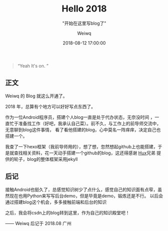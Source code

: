 ﻿---
layout:     post
title:      "Hello 2018"
subtitle:   " \"开始在这里写blog了\""
date:       2018-08-12 17:00:00
author:     "Weiwq"
header-img: "img/post-bg-2015.jpg"
catalog: true
tags:
    - 随笔
---

> “Yeah It's on. ”


## 正文

Weiwq 的 Blog 就这么开通了。


2018 年，总算有个地方可以好好写点东西了。

作为一位Android程序员，搭建个人blog一直是处于代办状态，无奈没时间 ，一直忙于准备找工作（好吧，我承认自己菜）。前不久，与工作上的前导师交流中，无意聊到blog这件事情，
看了看他搭建的blog，心中莫名一阵痒痒，决定自己也搭建一个。

我查了一下hexo框架（我前导师用的），想了想，忽然想起github上也能搭建，于是就查找相关资料，花一天动手搭建一个github的blog，这还得感谢 [Hux](https://github.com/Huxpro/huxpro.github.io)兄弟
提供的轮子，blog的整体框架采用jekyll

## 后记

接触Android也挺久了，总感觉知识树少了点什么，感觉自己的知识面有点窄，虽然现在也用Python来写写后台demo，但是毕竟是demo，锻炼还是不行。
以后会通过搭建blog这个机会，多多接触前端和后台的知识

之后，我会将csdn上的blog转到这里，作为自己的知识殿堂吧！

—— Weiwq 后记于 2018.08 广州


